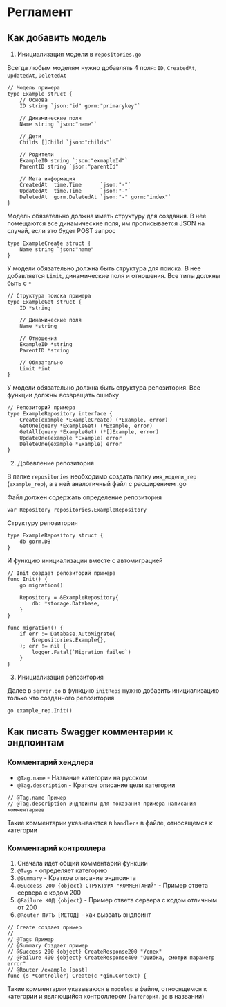 # Регламент

## Как добавить модель

1. Инициализация модели в `repositories.go`

Всегда любым моделям нужно добавлять 4 поля: `ID`, `CreatedAt`, `UpdatedAt`, `DeletedAt`

```golang
// Модель примера
type Example struct {
	// Основа
	ID string `json:"id" gorm:"primarykey"`

	// Динамические поля
	Name string `json:"name"`

	// Дети
	Childs []Child `json:"childs"`

	// Родители
	ExampleID string `json:"exmapleId"`
	ParentID string `json:"parentId"

	// Мета информация
	CreatedAt  time.Time      `json:"-"`
	UpdatedAt  time.Time      `json:"-"`
	DeletedAt  gorm.DeletedAt `json:"-" gorm:"index"`
}
```

Модель обязательно должна иметь структуру для создания. В нее помещаются все динамические поля, им прописывается JSON на случай, если это будет POST запрос

```golang
type ExampleCreate struct {
	Name string `json:"name"
}
```

У модели обязательно должна быть структура для поиска. В нее добавляется `Limit`, динамические поля и отношения. Все типы должны быть с `*`

```golang
// Структура поиска примера
type ExampleGet struct {
	ID *string

	// Динамические поля
	Name *string

	// Отношения
	ExampleID *string
	ParentID *string

	// Обязательно
	Limit *int
}
```

У модели обязательно должна быть структура репозитория. Все функции должны возвращать ошибку

```golang
// Репозиторий примера
type ExampleRepository interface {
	Create(example *ExampleCreate) (*Example, error)
	GetOne(query *ExampleGet) (*Example, error)
	GetAll(query *ExampleGet) (*[]Example, error)
	UpdateOne(example *Example) error
	DeleteOne(example *Example) error
}
```

2. Добавление репозитория

В папке `repositories` необходимо создать папку `имя_модели_rep` (`example_rep`),
а в ней аналогичный файл с расширением .go

Файл должен содержать определение репозитория

```golang
var Repository repositories.ExampleRepository
```

Структуру репозитория

```golang
type ExampleRepository struct {
	db gorm.DB
}
```

И функцию инициализации вместе с автомиграцией

```golang
// Init создает репозиторий примера
func Init() {
	go migration()

	Repository = &ExampleRepository{
		db: *storage.Database,
	}
}

func migration() {
	if err := Database.AutoMigrate(
		&repositories.Example{},
	); err != nil {
		logger.Fatal(`Migration failed`)
	}
}
```

3. Инициализация репозитория

Далее в `server.go` в функцию `initReps` нужно добавить инициализацию только что созданного репозитория

```golang
go example_rep.Init()
```

## Как писать Swagger комментарии к эндпоинтам

### Комментарий хендлера

-   `@Tag.name` - Название категории на русском
-   `@Tag.description` - Краткое описание цели категории

```golang
// @Tag.name Пример
// @Tag.description Эндпоинты для показания примера написания комментариев
```

Такие комментарии указываются в `handlers` в файле, относящемся к категории

### Комментарий контроллера

1. Сначала идет общий комментарий функции
2. `@Tags` - определяет категорию
3. `@Summary` - Краткое описание эндпоинта
4. `@Success 200 {object} СТРУКТУРА "КОММЕНТАРИЙ"` - Пример ответа сервера с кодом 200
5. `@Failure КОД {object}` - Пример ответа сервера с кодом отличным от 200
6. `@Router ПУТЬ [МЕТОД]` - как вызвать эндпоинт

```golang
// Create создает пример
//
// @Tags Пример
// @Summary Создает пример
// @Success 200 {object} CreateResponse200 "Успех"
// @Failure 400 {object} CreateResponse400 "Ошибка, смотри параметр error"
// @Router /example [post]
func (s *Controller) Create(c *gin.Context) {
```

Такие комментарии указываюся в `modules` в файле, относящемся к категории и являющийся контроллером (`категория.go` в названии)
